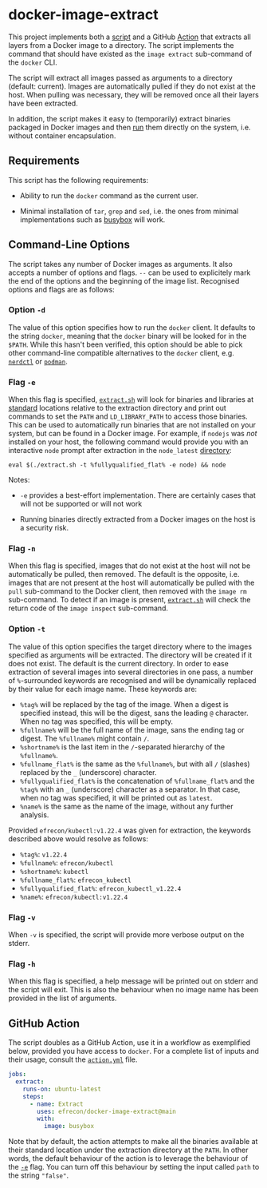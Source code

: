 # docker-image-extract

This project implements both a [script](#command-line-options) and a GitHub
[Action](#github-action) that extracts all layers from a Docker image to a
directory. The script implements the command that should have existed as the
`image extract` sub-command of the `docker` CLI.

The script will extract all images passed as arguments to a directory (default:
current). Images are automatically pulled if they do not exist at the host. When
pulling was necessary, they will be removed once all their layers have been
extracted.

In addition, the script makes it easy to (temporarily) extract binaries packaged
in Docker images and then [run](#flag--e) them directly on the system, i.e.
without container encapsulation.

## Requirements

This script has the following requirements:

+ Ability to run the `docker` command as the current user.
+ Minimal installation of `tar`, `grep` and `sed`, i.e. the ones from minimal
  implementations such as [busybox] will work.

  [busybox]: https://busybox.net/

## Command-Line Options

The script takes any number of Docker images as arguments. It also accepts a
number of options and flags. `--` can be used to explicitely mark the end of the
options and the beginning of the image list. Recognised options and flags are as
follows:

### Option `-d`

The value of this option specifies how to run the `docker` client. It defaults
to the string `docker`, meaning that the `docker` binary will be looked for in
the `$PATH`. While this hasn't been verified, this option should be able to pick
other command-line compatible alternatives to the `docker` client, e.g.
[`nerdctl`][nerdctl] or [`podman`][podman].

  [nerdctl]: https://github.com/containerd/nerdctl
  [podman]: https://github.com/containers/podman

### Flag `-e`

When this flag is specified, [`extract.sh`](./extract.sh) will look for binaries
and libraries at [standard] locations relative to the extraction directory and
print out commands to set the `PATH` and `LD_LIBRARY_PATH` to access those
binaries. This can be used to automatically run binaries that are not installed
on your system, but can be found in a Docker image. For example, if `nodejs` was
*not* installed on your host, the following command would provide you with an
interactive `node` prompt after extraction in the `node_latest`
[directory](#option--t):

```console
eval $(./extract.sh -t %fullyqualified_flat% -e node) && node
```

Notes:

+ `-e` provides a best-effort implementation. There are certainly cases that
  will not be supported or will not work
+ Running binaries directly extracted from a Docker images on the host is a
  security risk.

  [standard]: https://git.savannah.gnu.org/cgit/bash.git/tree/doc/bash.1?h=f188aa6a013e89d421e39354086eed513652b492#n2491

### Flag `-n`

When this flag is specified, images that do not exist at the host will not be
automatically be pulled, then removed. The default is the opposite, i.e. images
that are not present at the host will automatically be pulled with the `pull`
sub-command to the Docker client, then removed with the `image rm` sub-command.
To detect if an image is present, [`extract.sh`](./extract.sh) will check the
return code of the `image inspect` sub-command.

### Option `-t`

The value of this option specifies the target directory where to the images
specified as arguments will be extracted. The directory will be created if it
does not exist. The default is the current directory. In order to ease
extraction of several images into several directories in one pass, a number of
`%`-surrounded keywords are recognised and will be dynamically replaced by their
value for each image name. These keywords are:

+ `%tag%` will be replaced by the tag of the image. When a digest is specified
  instead, this will be the digest, sans the leading `@` character. When no tag
  was specified, this will be empty.
+ `%fullname%` will be the full name of the image, sans the ending tag or
  digest. The `%fullname%` might contain `/`.
+ `%shortname%` is the last item in the `/`-separated hierarchy of the
  `%fullname%`.
+ `%fullname_flat%` is the same as the `%fullname%`, but with all `/` (slashes)
  replaced by the `_` (underscore) character.
+ `%fullyqualified_flat%` is the concatenation of `%fullname_flat%` and the
  `%tag%` with an `_` (underscore) character as a separator. In that case, when
  no tag was specified, it will be printed out as `latest`.
+ `%name%` is the same as the name of the image, without any further analysis.

Provided `efrecon/kubectl:v1.22.4` was given for extraction, the keywords
described above would resolve as follows:

+ `%tag%`: `v1.22.4`
+ `%fullname%`: `efrecon/kubectl`
+ `%shortname%`: `kubectl`
+ `%fullname_flat%`: `efrecon_kubectl`
+ `%fullyqualified_flat%`: `efrecon_kubectl_v1.22.4`
+ `%name%`: `efrecon/kubectl:v1.22.4`

### Flag `-v`

When `-v` is specified, the script will provide more verbose output on the
stderr.

### Flag `-h`

When this flag is specified, a help message will be printed out on stderr and
the script will exit. This is also the behaviour when no image name has been
provided in the list of arguments.

## GitHub Action

The script doubles as a GitHub Action, use it in a workflow as exemplified
below, provided you have access to `docker`. For a complete list of inputs and
their usage, consult the [`action.yml`](./action.yml) file.

```yaml
jobs:
  extract:
    runs-on: ubuntu-latest
    steps:
      - name: Extract
        uses: efrecon/docker-image-extract@main
        with:
          image: busybox
```

Note that by default, the action attempts to make all the binaries available at
their standard location under the extraction directory at the `PATH`. In other
words, the default behaviour of the action is to leverage the behaviour of the
[`-e`](#flag--e) flag. You can turn off this behaviour by setting the input
called `path` to the string `"false"`.
